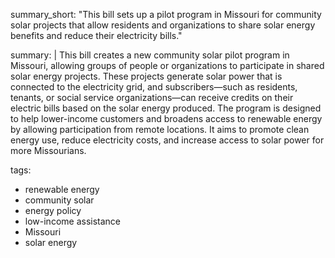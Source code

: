 summary_short: "This bill sets up a pilot program in Missouri for community solar projects that allow residents and organizations to share solar energy benefits and reduce their electricity bills."

summary: |
  This bill creates a new community solar pilot program in Missouri, allowing groups of people or organizations to participate in shared solar energy projects. These projects generate solar power that is connected to the electricity grid, and subscribers—such as residents, tenants, or social service organizations—can receive credits on their electric bills based on the solar energy produced. The program is designed to help lower-income customers and broadens access to renewable energy by allowing participation from remote locations. It aims to promote clean energy use, reduce electricity costs, and increase access to solar power for more Missourians.

tags:
  - renewable energy
  - community solar
  - energy policy
  - low-income assistance
  - Missouri
  - solar energy

